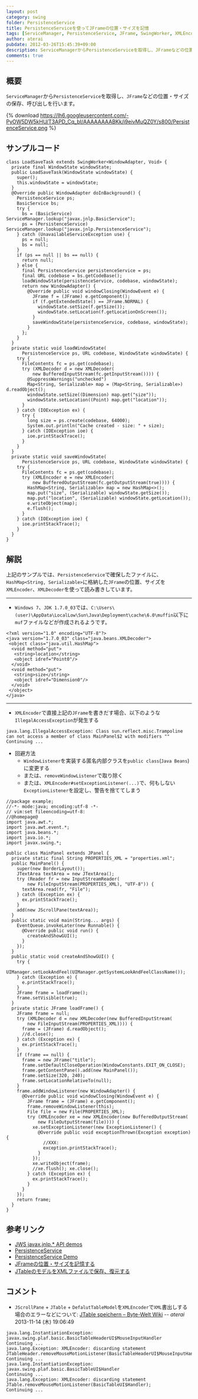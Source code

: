 ```yaml
---
layout: post
category: swing
folder: PersistenceService
title: PersistenceServiceを使ってJFrameの位置・サイズを記憶
tags: [ServiceManager, PersistenceService, JFrame, SwingWorker, XMLEncoder, XMLDecoder]
author: aterai
pubdate: 2012-03-26T15:45:39+09:00
description: ServiceManagerからPersistenceServiceを取得し、JFrameなどの位置・サイズの保存、呼び出しを行います。
comments: true
---
```

## 概要
`ServiceManager`から`PersistenceService`を取得し、`JFrame`などの位置・サイズの保存、呼び出しを行います。

{% download https://lh6.googleusercontent.com/-PyOW5DW5kHU/T3APD_Cq_bI/AAAAAAAABKk/i9eivMuQZ0Y/s800/PersistenceService.png %}

## サンプルコード
<pre class="prettyprint"><code>class LoadSaveTask extends SwingWorker&lt;WindowAdapter, Void&gt; {
  private final WindowState windowState;
  public LoadSaveTask(WindowState windowState) {
    super();
    this.windowState = windowState;
  }
  @Override public WindowAdapter doInBackground() {
    PersistenceService ps;
    BasicService bs;
    try {
      bs = (BasicService) ServiceManager.lookup("javax.jnlp.BasicService");
      ps = (PersistenceService) ServiceManager.lookup("javax.jnlp.PersistenceService");
    } catch (UnavailableServiceException use) {
      ps = null;
      bs = null;
    }
    if (ps == null || bs == null) {
      return null;
    } else {
      final PersistenceService persistenceService = ps;
      final URL codebase = bs.getCodeBase();
      loadWindowState(persistenceService, codebase, windowState);
      return new WindowAdapter() {
        @Override public void windowClosing(WindowEvent e) {
          JFrame f = (JFrame) e.getComponent();
          if (f.getExtendedState() == JFrame.NORMAL) {
            windowState.setSize(f.getSize());
            windowState.setLocation(f.getLocationOnScreen());
          }
          saveWindowState(persistenceService, codebase, windowState);
        }
      };
    }
  }
  private static void loadWindowState(
      PersistenceService ps, URL codebase, WindowState windowState) {
    try {
      FileContents fc = ps.get(codebase);
      try (XMLDecoder d = new XMLDecoder(
          new BufferedInputStream(fc.getInputStream()))) {
        @SuppressWarnings("unchecked")
        Map&lt;String, Serializable&gt; map = (Map&lt;String, Serializable&gt;) d.readObject();
        windowState.setSize((Dimension) map.get("size"));
        windowState.setLocation((Point) map.get("location"));
      }
    } catch (IOException ex) {
      try {
        long size = ps.create(codebase, 64000);
        System.out.println("Cache created - size: " + size);
      } catch (IOException ioe) {
        ioe.printStackTrace();
      }
    }
  }
  private static void saveWindowState(
      PersistenceService ps, URL codebase, WindowState windowState) {
    try {
      FileContents fc = ps.get(codebase);
      try (XMLEncoder e = new XMLEncoder(
          new BufferedOutputStream(fc.getOutputStream(true)))) {
        HashMap&lt;String, Serializable&gt; map = new HashMap&lt;&gt;();
        map.put("size", (Serializable) windowState.getSize());
        map.put("location", (Serializable) windowState.getLocation());
        e.writeObject(map);
        e.flush();
      }
    } catch (IOException ioe) {
      ioe.printStackTrace();
    }
  }
}
</code></pre>

## 解説
上記のサンプルでは、`PersistenceService`で確保したファイルに、`HashMap<String, Serializable>`に格納した`JFrame`の位置、サイズを`XMLEncoder`、`XMLDecoder`を使って読み書きしています。

- - - -
- `Windows 7`、`JDK 1.7.0_03`では、`C:\Users\(user)\AppData\LocalLow\Sun\Java\Deployment\cache\6.0\muffin`以下に`muf`ファイルなどが作成されるようです。

<!-- dummy comment line for breaking list -->

<pre class="prettyprint"><code>&lt;?xml version="1.0" encoding="UTF-8"?&gt;
&lt;java version="1.7.0_03" class="java.beans.XMLDecoder"&gt;
 &lt;object class="java.util.HashMap"&gt;
  &lt;void method="put"&gt;
   &lt;string&gt;location&lt;/string&gt;
   &lt;object idref="Point0"/&gt;
  &lt;/void&gt;
  &lt;void method="put"&gt;
   &lt;string&gt;size&lt;/string&gt;
   &lt;object idref="Dimension0"/&gt;
  &lt;/void&gt;
 &lt;/object&gt;
&lt;/java&gt;
</code></pre>

- - - -
- `XMLEncoder`で直接上記の`JFrame`を書きだす場合、以下のような`IllegalAccessException`が発生する

<!-- dummy comment line for breaking list -->

	java.lang.IllegalAccessException: Class sun.reflect.misc.Trampoline can not access a member of class MainPanel$2 with modifiers ""
	Continuing ...

- 回避方法
    - `WindowListener`を実装する匿名内部クラスを`public class`(`Java Beans`)に変更する
    - または、`removeWindowListener`で取り除く
    - または、`XMLEncoder#setExceptionListener(...)`で、何もしない`ExceptionListener`を設定し、警告を捨ててしまう

<!-- dummy comment line for breaking list -->

<pre class="prettyprint"><code>//package example;
//-*- mode:java; encoding:utf-8 -*-
// vim:set fileencoding=utf-8:
//@homepage@
import java.awt.*;
import java.awt.event.*;
import java.beans.*;
import java.io.*;
import javax.swing.*;

public class MainPanel extends JPanel {
  private static final String PROPERTIES_XML = "properties.xml";
  public MainPanel() {
    super(new BorderLayout());
    JTextArea textArea = new JTextArea();
    try (Reader fr = new InputStreamReader(
        new FileInputStream(PROPERTIES_XML), "UTF-8")) {
      textArea.read(fr, "File");
    } catch (Exception ex) {
      ex.printStackTrace();
    }
    add(new JScrollPane(textArea));
  }
  public static void main(String... args) {
    EventQueue.invokeLater(new Runnable() {
      @Override public void run() {
        createAndShowGUI();
      }
    });
  }
  public static void createAndShowGUI() {
    try {
      UIManager.setLookAndFeel(UIManager.getSystemLookAndFeelClassName());
    } catch (Exception e) {
      e.printStackTrace();
    }
    JFrame frame = loadFrame();
    frame.setVisible(true);
  }
  private static JFrame loadFrame() {
    JFrame frame = null;
    try (XMLDecoder d = new XMLDecoder(new BufferedInputStream(
        new FileInputStream(PROPERTIES_XML)))) {
      frame = (JFrame) d.readObject();
      //d.close();
    } catch (Exception ex) {
      ex.printStackTrace();
    }
    if (frame == null) {
      frame = new JFrame("title");
      frame.setDefaultCloseOperation(WindowConstants.EXIT_ON_CLOSE);
      frame.getContentPane().add(new MainPanel());
      frame.setSize(320, 240);
      frame.setLocationRelativeTo(null);
    }
    frame.addWindowListener(new WindowAdapter() {
      @Override public void windowClosing(WindowEvent e) {
        JFrame frame = (JFrame) e.getComponent();
        frame.removeWindowListener(this);
        File file = new File(PROPERTIES_XML);
        try (XMLEncoder xe = new XMLEncoder(new BufferedOutputStream(
            new FileOutputStream(file)))) {
          xe.setExceptionListener(new ExceptionListener() {
            @Override public void exceptionThrown(Exception exception) {
              //XXX:
              exception.printStackTrace();
            }
          });
          xe.writeObject(frame);
          //xe.flush(); xe.close();
        } catch (Exception ex) {
          ex.printStackTrace();
        }
      }
    });
    return frame;
  }
}
</code></pre>

## 参考リンク
- [JWS javax.jnlp.* API demos](http://pscode.org/jws/api.html)
- [PersistenceService](http://docs.oracle.com/javase/jp/6/technotes/guides/javaws/developersguide/examples.html#PersistenceService)
- [PersistenceService Demo](http://www.finnw.me.uk/persistencetest.html)
- [JFrameの位置・サイズを記憶する](http://ateraimemo.com/Swing/Preferences.html)
- [JTableのモデルをXMLファイルで保存、復元する](http://ateraimemo.com/Swing/PersistenceDelegate.html)

<!-- dummy comment line for breaking list -->

## コメント
- `JScrollPane` + `JTable` + `DefalutTableModel`を`XMLEncoder`で`XML`書出しする場合のエラーなどについて: [JTable speichern – Byte-Welt Wiki](http://wiki.byte-welt.net/wiki/JTable_speichern) -- *aterai* 2013-11-14 (木) 19:06:49

<!-- dummy comment line for breaking list -->

	java.lang.InstantiationException: javax.swing.plaf.basic.BasicTableHeaderUI$MouseInputHandler
	Continuing ...
	java.lang.Exception: XMLEncoder: discarding statement JTableHeader.removeMouseMotionListener(BasicTableHeaderUI$MouseInputHandler);
	Continuing ...
	java.lang.InstantiationException: javax.swing.plaf.basic.BasicTableUI$Handler
	Continuing ...
	java.lang.Exception: XMLEncoder: discarding statement JTable.removeMouseMotionListener(BasicTableUI$Handler);
	Continuing ...
